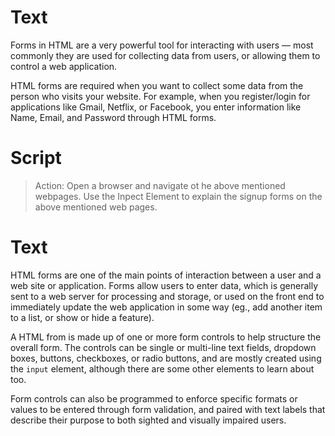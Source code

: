 # Text

Forms in HTML are a very powerful tool for interacting with users — most commonly they are used for collecting data from users, or allowing them to control a web application.

HTML forms are required when you want to collect some data from the person who visits your website. For example, when you register/login for applications like Gmail, Netflix, or Facebook, you enter information like Name, Email, and Password through HTML forms.

# Script

> Action: Open a browser and navigate ot he above mentioned webpages. Use the Inpect Element to explain the signup forms on the above mentioned web pages.

# Text

HTML forms are one of the main points of interaction between a user and a web site or application. Forms allow users to enter data, which is generally sent to a web server for processing and storage, or used on the front end to immediately update the web application in some way (eg., add another item to a list, or show or hide a feature).

A HTML from is made up of one or more form controls to help structure the overall form. The controls can be single or multi-line text fields, dropdown boxes, buttons, checkboxes, or radio buttons, and are mostly created using the `input` element, although there are some other elements to learn about too.

Form controls can also be programmed to enforce specific formats or values to be entered through form validation, and paired with text labels that describe their purpose to both sighted and visually impaired users.
